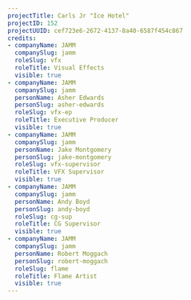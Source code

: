 ```yaml
---
projectTitle: Carls Jr "Ice Hotel"
projectID: 152
projectUUID: cef723e6-2672-4137-8a40-6587f454c867
credits:
- companyName: JAMM
  companySlug: jamm
  roleSlug: vfx
  roleTitle: Visual Effects
  visible: true
- companyName: JAMM
  companySlug: jamm
  personName: Asher Edwards
  personSlug: asher-edwards
  roleSlug: vfx-ep
  roleTitle: Executive Producer
  visible: true
- companyName: JAMM
  companySlug: jamm
  personName: Jake Montgomery
  personSlug: jake-montgomery
  roleSlug: vfx-supervisor
  roleTitle: VFX Supervisor
  visible: true
- companyName: JAMM
  companySlug: jamm
  personName: Andy Boyd
  personSlug: andy-boyd
  roleSlug: cg-sup
  roleTitle: CG Supervisor
  visible: true
- companyName: JAMM
  companySlug: jamm
  personName: Robert Moggach
  personSlug: robert-moggach
  roleSlug: flame
  roleTitle: Flame Artist
  visible: true
---
```

